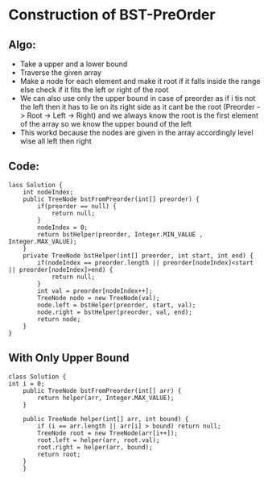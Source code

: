 # Construction of BST-PreOrder
## Algo:
* Take a upper and a lower bound 
* Traverse the given array 
* Make a node for each element and make it root if it falls inside the range else check if it fits the left or right of the root 
* We can also use only the upper bound in case of preorder as if i tis not the left then it has to lie on its right side as it cant be the root (Preorder -> Root -> Left -> Right) and we always know the root is the first element of the array so we know the upper bound of the left 
* This workd because the nodes are given in the array accordingly level wise all left then right 
## Code:
```
lass Solution {
    int nodeIndex;
    public TreeNode bstFromPreorder(int[] preorder) {
        if(preorder == null) {
            return null;
        }
        nodeIndex = 0;
        return bstHelper(preorder, Integer.MIN_VALUE , Integer.MAX_VALUE);
    }
    private TreeNode bstHelper(int[] preorder, int start, int end) {
        if(nodeIndex == preorder.length || preorder[nodeIndex]<start || preorder[nodeIndex]>end) {
            return null;
        }
        int val = preorder[nodeIndex++];
        TreeNode node = new TreeNode(val);
        node.left = bstHelper(preorder, start, val);
        node.right = bstHelper(preorder, val, end);
        return node;   
    }   
} 
```
## With Only Upper Bound
```
class Solution {
int i = 0;
    public TreeNode bstFromPreorder(int[] arr) {
        return helper(arr, Integer.MAX_VALUE);
    }

    public TreeNode helper(int[] arr, int bound) {
        if (i == arr.length || arr[i] > bound) return null;
        TreeNode root = new TreeNode(arr[i++]);
        root.left = helper(arr, root.val);
        root.right = helper(arr, bound);
        return root;
    }
	}
```
